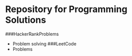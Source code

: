 # Repository for Programming Solutions

###HackerRankProblems
 - Problem solving
###LeetCode
 - Problems
